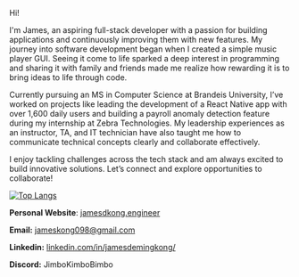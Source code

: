 Hi! 

I'm James, an aspiring full-stack developer with a passion for building applications and continuously improving them with new features. My journey into software development began when I created a simple music player GUI. Seeing it come to life sparked a deep interest in programming and sharing it with family and friends made me realize how rewarding it is to bring ideas to life through code.

Currently pursuing an MS in Computer Science at Brandeis University, I’ve worked on projects like leading the development of a React Native app with over 1,600 daily users and building a payroll anomaly detection feature during my internship at Zebra Technologies. My leadership experiences as an instructor, TA, and IT technician have also taught me how to communicate technical concepts clearly and collaborate effectively.

I enjoy tackling challenges across the tech stack and am always excited to build innovative solutions. Let’s connect and explore opportunities to collaborate!

[![Top Langs](https://github-readme-stats.vercel.app/api/top-langs/?username=jameskong098&layout=compact&theme=city_lights&langs_count=10)](https://github.com/jameskong098/github-readme-stats)

**Personal Website**: [jamesdkong.engineer](https://jamesdkong.engineer)

**Email:** jameskong098@gmail.com

**Linkedin:** [linkedin.com/in/jamesdemingkong/](https://www.linkedin.com/in/jamesdemingkong/)

**Discord:** JimboKimboBimbo

<!-- ![Top Languages](https://github-readme-stats.vercel.app/api?username=jameskong098&count_private=true&show_icons=true&theme=github_dark) -->

<!-- ![Top Languages](https://github-readme-stats.vercel.app/api/top-langs/?username=jameskong098&show_icons=true&theme=github_dark) -->
